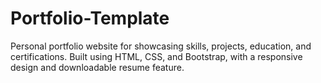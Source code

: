 # Portfolio-Template
 Personal portfolio website for showcasing skills, projects, education, and certifications. Built using HTML, CSS, and Bootstrap, with a responsive design and downloadable resume feature.
